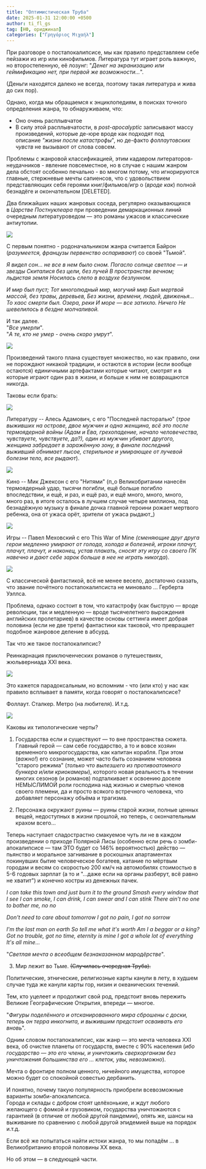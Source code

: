 ```yaml
---
title: "Оптимистическая Труба"
date: 2025-01-31 12:00:00 +0500
author: ti_fl_gs
tag: [НФ, ориджинал]
categories: ["Γρηγόριος Μιχαήλ"]
---
```


При разговоре о постапокалипсисе, мы как правило представляем себе пейзажи из игр или кинофильмов. Литература тут играет роль важную, но второстепенную, её лозунг: "_Денег на экранизацию или геймификацию нет, при первой же возможности..._".   
  
(Деньги находятся далеко не всегда, поэтому такая литература и жива до сих пор).

Однако, когда мы обращаемся к энциклопедиям, в поисках точного определения жанра, то обнаруживаем, что:

- Оно очень расплывчатое
- В силу этой расплывчатости, в _post-apocalyptic_ записывают массу произведений, которые де-юре вроде как подходят под описание _"жизни после катастрофы_", но де-факто _фоллаутовских чувств_ не вызывают от слова совсем.

Проблемы с жанровой классификацией, этим кадавром литераторов-неудачников - явление повсеместное, но в случае с нашим жанром дела обстоят особенно печально - во многом потому, что игнорируются главные, стержневые мечты сапиенсов, что с удовольствием представляющих себя героями книг/фильмов/игр о (_вроде как_) полной безнадёге и окончательном [DELETED].

Два ближайших наших жанровых соседа, регулярно оказывающихся в _Царстве Постнуклеара_ при проведении демаркационных линий очередным литературоведом — это романы ужасов и классические антиутопии.

![](https://img3.teletype.in/files/af/43/af431a50-ddc9-423a-9231-937117f86b5c.jpeg)

С первым понятно - родоначальником жанра считается Байрон (_разумеется, французы первенство оспаривают_) со своей "Тьмой".

_Я видел сон… не все в нем было сном. Погасло солнце светлое — и звезды Скиталися без цели, без лучей В пространстве вечном; льдистая земля Носилась слепо в воздухе безлунном._

_И мир был пуст; Тот многолюдный мир, могучий мир Был мертвой массой, без травы, деревьев, Без жизни, времени, людей, движенья… То хаос смерти был. Озера, реки И море — все затихло. Ничего Не шевелилось в бездне молчаливой._

И так далее.   
"_Все умерли_".   
"_А те, кто не умер - очень скоро умрут_".

![](https://img1.teletype.in/files/4e/ce/4ece1148-1f2f-4537-b008-36a105ccf51d.jpeg)

Произведений такого плана существует множество, но как правило, они не порождают никакой традиции, и остаются в истории (если вообще остаются) единичными артефактами которые читают, смотрят и в которые играют один раз в жизни, и больше к ним не возвращаются никогда.

Таковы если брать:

![](https://img3.teletype.in/files/66/70/66706be3-a2ab-4d04-a0b0-abf7de1d834d.jpeg)

  
Литературу -- Алесь Адамович, с его "Последней пасторалью" (_трое выживших на острове, двое мужчин и одна женщина, всё это после термоядерной войны (Адам и Ева, грехопадение, начало человечества, чувствуете, чувствуете, да?), один из мужчин убивает другого, женщина забредает в заражённую зону, в финале последний выживший обнимает лысое, стерильное и умирающее от лучевой болезни тело, все рыдают_).

![](https://img2.teletype.in/files/df/db/dfdb6833-4c27-419f-a18f-c4475f2038bf.jpeg)

Кино -- Мик Джексон с его "Нитями" (п_о Великобритании нанесён термоядерный удар, тысячи погибли, ещё больше погибло впоследствии, и ещё, и раз, и ещё раз, и ещё много, много, много, много раз, в итоге осталось в лучшем случае четыре миллиона, под безнадёжную музыку в финале дочка главной героини рожает мертвого ребенка, она от ужаса орёт, зрители от ужаса рыдают_)

![](https://img1.teletype.in/files/40/78/4078a131-379e-490d-8591-d893920cc2bd.jpeg)

Игры -- Павел Меховский с его This War of Mine _(сменяющие друг друга герои медленно умирают от голода, холода и болезней, игроки плачут, плачут, плачут, и наконец, устав плакать, сносят эту игру со своего ПК навечно и дают себе зарок больше в нее не играть никогда_).

![](https://img3.teletype.in/files/20/58/20580f10-d901-4fb9-a754-30cc847e6e26.jpeg)

С классической фантастикой, всё не менее весело, достаточно сказать, что звание почётного постапокалипсиста не миновало ... Герберта Уэллса. 

Проблема, однако состоит в том, что катастрофу (как быструю — вроде революции, так и медленную — вроде тысячелетнего вырождения английских пролетариев) в качестве основы сеттинга имеет добрая половина (если не две трети) фантастики как таковой, что превращает подобное жанровое деление в абсурд.

Так что же такое постапокалипсис?

Реинкарнация приключенческих романов о путешествиях, жюльверниада XXI века.

![](https://img3.teletype.in/files/a2/8d/a28dad0a-e39b-47cf-a0c2-430bbb62a8f6.jpeg)

Это кажется парадоксальным, но вспомним - что (или кто) у нас как правило всплывает в памяти, когда говорят о постапокалипсисе?

Фоллаут. Сталкер. Метро (на любителя). И.т.д.

![](https://img2.teletype.in/files/9e/69/9e69d11d-5c45-4b52-9728-d757239913f2.jpeg)

Каковы их типологические черты?

1) Государства если и существуют — то вне пространства сюжета. Главный герой — сам себе государство, а то и вовсе хозяин временного микрогосударства, как капитан корабля. При этом (_важно!_) его сознание, может часто быть сознанием человека "старого режима" (_только что вылезшего из противоатомного бункера и/или криокамеры_), которого новая реальность в течении многих сезонов (и романов) подталкивает к освоению доселе НЕМЫСЛИМОЙ роли господина над жизнью и смертью членов своего племени, да и просто всякого встречного человека, что добавляет персонажу объёма и трагизма.

2) Персонажа окружают руины — руины старой жизни, полные ценных вещей, недоступных в жизни прошлой, но теперь, с окончательным крахом всего...

Теперь наступает сладострастно смакуемое чуть ли не в каждом произведении о приходе Полярной Лисы (особенно если речь о зомби-апокалипсисе — там ЭТО будет со 146% вероятностью) действо — пьянство и моральное загнивание в роскошных апартаментах покинувших бытие человеческое богатеев, катание по мёртвым городам и весям со скоростью 200 км/ч на автомобилях стоимостью в 5-6 годовых зарплат (а то и "...даже если на органы разберут, всё равно не хватит") и конечно костры из денежных пачек.

_I can take this town and just burn it to the ground Smash every window that I see I can smoke, I can drink, I can swear and I can stink There ain't no one to bother me, no no_

_Don't need to care about tomorrow I got no pain, I got no sorrow_

_I'm the last man on earth So tell me what it's worth Am I a beggar or a king? Got no trouble, got no time, eternity is mine I got a whole lot of everything It's all mine..._

"_Светлая мечта о всеобщем безнаказанном мародёрстве_".

3) Мир лежит во Тьме. ~~(Случилась очередная Труба).~~  
  
Политические, этнические, религиозные карты канули в лету, в худшем случае туда же канули карты гор, низин и океанических течений.   
  
Тем, кто уцелеет и продолжит свой род, предстоит вновь пережить Великие Географические Открытия, впереди — многое. 

"_Фигуры поделённого и отсканированного мира сброшены с доски, теперь он терра инкогнита, и выжившим предстоит осваивать его вновь_".

Одним словом постапокалипсис, как жанр — это мечта человека XXI века, об очистке планеты от государств, вместе с 90% населения (_ибо государство — это его члены, и уничтожить сверхорганизм без уничтожения большинства его ... клеток, увы, невозможно_).  
  
Мечта о фронтире полном ценного, ничейного имущества, которое можно будет со спокойной совестью дербанить.

И понятно, почему такую популярность приобрели всевозможные варианты зомби-апокалипсиса.  
Города и склады с добром стоят целёхонькие, и ждут любого желающего с фомкой и грузовиком, государства уничтожаются с гарантией (в отличие от любой другой пандемии), опять же, шансы на выживание по сравнению с любой другой эпидемией выше на порядок и.т.д.

Если всё же попытаться найти истоки жанра, то мы попадём ... в Великобританию второй половины XX века.

Но об этом — в следующей части.
